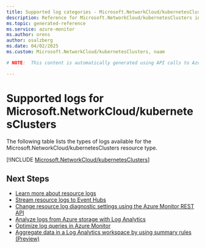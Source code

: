 ```yaml
---
title: Supported log categories - Microsoft.NetworkCloud/kubernetesClusters
description: Reference for Microsoft.NetworkCloud/kubernetesClusters in Azure Monitor Logs.
ms.topic: generated-reference
ms.service: azure-monitor
ms.author: orens
author: osalzberg
ms.date: 04/02/2025
ms.custom: Microsoft.NetworkCloud/kubernetesClusters, naam

# NOTE:  This content is automatically generated using API calls to Azure. Any edits made on these files will be overwritten in the next run of the script. 

---
```





# Supported logs for Microsoft.NetworkCloud/kubernetesClusters  
The following table lists the types of logs available for the Microsoft.NetworkCloud/kubernetesClusters resource type.
  

  
[!INCLUDE [Microsoft.NetworkCloud/kubernetesClusters](~/reusable-content/ce-skilling/azure/includes/azure-monitor/reference/logs/microsoft-networkcloud-kubernetesclusters-logs-include.md)]  
  

## Next Steps

* [Learn more about resource logs](/azure/azure-monitor/essentials/platform-logs-overview)
* [Stream resource logs to Event Hubs](/azure/azure-monitor/essentials/resource-logs#send-to-azure-event-hubs)
* [Change resource log diagnostic settings using the Azure Monitor REST API](/rest/api/monitor/diagnosticsettings)
* [Analyze logs from Azure storage with Log Analytics](/azure/azure-monitor/essentials/resource-logs#send-to-log-analytics-workspace)
* [Optimize log queries in Azure Monitor](/azure/azure-monitor/logs/query-optimization)
* [Aggregate data in a Log Analytics workspace by using summary rules (Preview)](/azure/azure-monitor/logs/summary-rules)